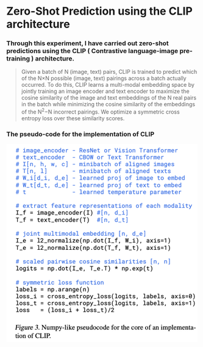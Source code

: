 # Zero-Shot Prediction using the CLIP architecture

### Through this experiment, I have carried out zero-shot predictions using the CLIP ( Contrastive language-image pre-training ) architecture. 

> Given a batch of N (image, text) pairs, CLIP is trained to predict which of the N×N possible (image, text) pairings across a batch actually occurred. To do this, CLIP learns a multi-modal embedding space by jointly training an image encoder and text encoder to maximize the cosine similarity of the image and text embeddings of the N real pairs in the batch while minimizing the cosine similarity of the embeddings of the N<sup>2</sup>−N incorrect pairings. We optimize a symmetric cross entropy loss over these similarity scores.

### The pseudo-code for the implementation of CLIP

![Architecture Diagram](Images/Pseudo-code.png)

